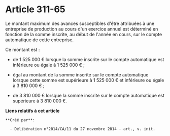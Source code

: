 # Article 311-65

Le montant maximum des avances susceptibles d'être attribuées à une entreprise de production au cours d'un exercice annuel
est déterminé en fonction de la somme inscrite, au début de l'année en cours, sur le compte automatique de cette entreprise. 

Ce montant est :

- de 1 525 000 € lorsque la somme inscrite sur le compte automatique est inférieure ou égale à 1 525 000 € ;

- égal au montant de la somme inscrite sur le compte automatique lorsque cette somme est supérieure à 1 525 000 € et
inférieure ou égale à 3 810 000 € ;

- de 3 810 000 € lorsque la somme inscrite sur le compte automatique est supérieure à 3 810 000 €.

**Liens relatifs à cet article**

	**Créé par**:

	  - Délibération n°2014/CA/11 du 27 novembre 2014 - art., v. init.
